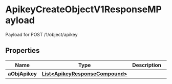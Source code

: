 

# ApikeyCreateObjectV1ResponseMPayload

Payload for POST /1/object/apikey

## Properties

| Name | Type | Description | Notes |
|------------ | ------------- | ------------- | -------------|
|**aObjApikey** | [**List&lt;ApikeyResponseCompound&gt;**](ApikeyResponseCompound.md) |  |  |



